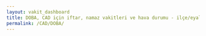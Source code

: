 ```yaml
---
layout: vakit_dashboard
title: DOBA, CAD için iftar, namaz vakitleri ve hava durumu - ilçe/eyalet seç
permalink: /CAD/DOBA/
---
```


<script type="text/javascript">
  var GLOBAL_COUNTRY = 'CAD';
  var GLOBAL_CITY = 'DOBA';
  var GLOBAL_STATE = '';
  var lat = 72;
  var lon = 21;
</script>
